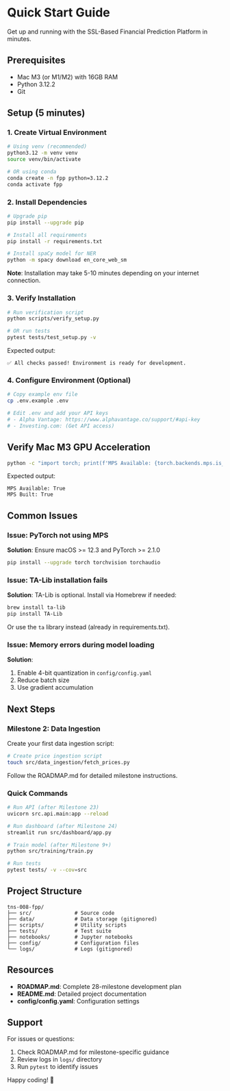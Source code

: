 # Quick Start Guide

Get up and running with the SSL-Based Financial Prediction Platform in minutes.

## Prerequisites

- Mac M3 (or M1/M2) with 16GB RAM
- Python 3.12.2
- Git

## Setup (5 minutes)

### 1. Create Virtual Environment

```bash
# Using venv (recommended)
python3.12 -m venv venv
source venv/bin/activate

# OR using conda
conda create -n fpp python=3.12.2
conda activate fpp
```

### 2. Install Dependencies

```bash
# Upgrade pip
pip install --upgrade pip

# Install all requirements
pip install -r requirements.txt

# Install spaCy model for NER
python -m spacy download en_core_web_sm
```

**Note**: Installation may take 5-10 minutes depending on your internet connection.

### 3. Verify Installation

```bash
# Run verification script
python scripts/verify_setup.py

# OR run tests
pytest tests/test_setup.py -v
```

Expected output:
```
✅ All checks passed! Environment is ready for development.
```

### 4. Configure Environment (Optional)

```bash
# Copy example env file
cp .env.example .env

# Edit .env and add your API keys
# - Alpha Vantage: https://www.alphavantage.co/support/#api-key
# - Investing.com: (Get API access)
```

## Verify Mac M3 GPU Acceleration

```bash
python -c "import torch; print(f'MPS Available: {torch.backends.mps.is_available()}'); print(f'MPS Built: {torch.backends.mps.is_built()}')"
```

Expected output:
```
MPS Available: True
MPS Built: True
```

## Common Issues

### Issue: PyTorch not using MPS

**Solution**: Ensure macOS >= 12.3 and PyTorch >= 2.1.0

```bash
pip install --upgrade torch torchvision torchaudio
```

### Issue: TA-Lib installation fails

**Solution**: TA-Lib is optional. Install via Homebrew if needed:

```bash
brew install ta-lib
pip install TA-Lib
```

Or use the `ta` library instead (already in requirements.txt).

### Issue: Memory errors during model loading

**Solution**: 
1. Enable 4-bit quantization in `config/config.yaml`
2. Reduce batch size
3. Use gradient accumulation

## Next Steps

### Milestone 2: Data Ingestion

Create your first data ingestion script:

```bash
# Create price ingestion script
touch src/data_ingestion/fetch_prices.py
```

Follow the ROADMAP.md for detailed milestone instructions.

### Quick Commands

```bash
# Run API (after Milestone 23)
uvicorn src.api.main:app --reload

# Run dashboard (after Milestone 24)
streamlit run src/dashboard/app.py

# Train model (after Milestone 9+)
python src/training/train.py

# Run tests
pytest tests/ -v --cov=src
```

## Project Structure

```
tns-008-fpp/
├── src/              # Source code
├── data/             # Data storage (gitignored)
├── scripts/          # Utility scripts
├── tests/            # Test suite
├── notebooks/        # Jupyter notebooks
├── config/           # Configuration files
└── logs/             # Logs (gitignored)
```

## Resources

- **ROADMAP.md**: Complete 28-milestone development plan
- **README.md**: Detailed project documentation
- **config/config.yaml**: Configuration settings

## Support

For issues or questions:
1. Check ROADMAP.md for milestone-specific guidance
2. Review logs in `logs/` directory
3. Run `pytest` to identify issues

Happy coding! 🚀

